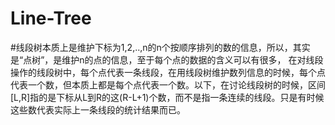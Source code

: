 # Line-Tree
#线段树本质上是维护下标为1,2,..,n的n个按顺序排列的数的信息，所以，其实是“点树”，是维护n的点的信息，至于每个点的数据的含义可以有很多，
在对线段操作的线段树中，每个点代表一条线段，在用线段树维护数列信息的时候，每个点代表一个数，但本质上都是每个点代表一个数。以下，在讨论线段树的时候，区间[L,R]指的是下标从L到R的这(R-L+1)个数，而不是指一条连续的线段。只是有时候这些数代表实际上一条线段的统计结果而已。
